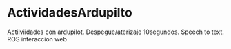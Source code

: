 # ActividadesArdupilto
Actiiviidades con ardupilot. Despegue/aterizaje 10segundos. Speech to text. ROS interaccion web
